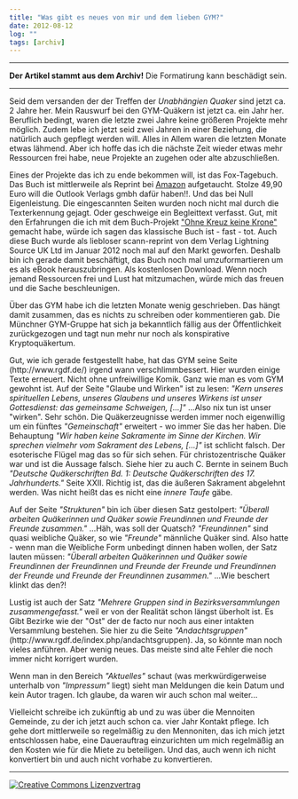 ```yaml
---
title: "Was gibt es neues von mir und dem lieben GYM?"
date: 2012-08-12
log: ""
tags: [archiv]
---
```

<hr><b>Der Artikel stammt aus dem Archiv!</b> Die Formatirung kann beschädigt sein.<hr>
<p>Seid dem versanden der der Treffen der <i>Unabhängien Quaker</i> sind jetzt ca. 2 Jahre her. Mein Rauswurf bei den GYM-Quäkern ist jetzt ca. ein Jahr her. Beruflich bedingt, waren die letzte zwei Jahre keine größeren Projekte mehr möglich. Zudem lebe ich jetzt seid zwei Jahren in einer Beziehung, die natürlich auch gepflegt werden will. Alles in Allem waren die letzten Monate etwas lähmend. Aber ich hoffe das ich die nächste Zeit wieder etwas mehr Ressourcen frei habe, neue Projekte an zugehen oder alte abzuschließen.</p>
<!--break-->
<p>Eines der Projekte das ich zu ende bekommen will, ist das Fox-Tagebuch. Das Buch ist mittlerweile als Reprint bei <a href="http://www.amazon.de/George-Fox-Aufzeichnungen-Briefe-Qu%C3%A4kers/dp/3864033179/ref=cm_cr-mr-title">Amazon</a> aufgetaucht. Stolze 49,90 Euro will die Outlook Verlags gmbh dafür haben!!. Und das bei Null Eigenleistung. Die eingescannten Seiten wurden noch nicht mal durch die Texterkennung gejagt. Oder geschweige ein Begleittext verfasst. Gut, mit den Erfahrungen die ich mit dem Buch-Projekt <a href="http://www.amazon.de/Ohne-Kreuz-keine-Krone-Studienausgabe/dp/3839126088/">"Ohne Kreuz keine Krone"</a> gemacht habe, würde ich sagen das klassische Buch ist - fast - tot. Auch diese Buch wurde als liebloser scann-reprint von dem Verlag  Lightning Source UK Ltd im Januar 2012 noch mal auf den Markt geworfen. Deshalb bin ich gerade damit beschäftigt, das Buch noch mal umzuformartieren um es als eBook herauszubringen. Als kostenlosen Download. Wenn noch jemand Ressourcen frei und Lust hat mitzumachen, würde mich das freuen und die Sache beschleunigen.</p>

<p>Über das GYM habe ich die letzten Monate wenig geschrieben. Das hängt damit zusammen, das es nichts zu schreiben oder kommentieren gab. Die Münchner GYM-Gruppe hat sich ja bekanntlich fällig aus der Öffentlichkeit zurückgezogen und tagt nun mehr nur noch als konspirative Kryptoquäkertum. </p>

<p>Gut, wie ich gerade festgestellt habe, hat das GYM seine Seite (http://www.rgdf.de/) irgend wann verschlimmbessert. Hier wurden einige Texte erneuert. Nicht ohne unfreiwillige Komik. Ganz wie man es vom GYM gewohnt ist. Auf der Seite "Glaube und Wirken" ist zu lesen: <i>"Kern unseres spirituellen Lebens, unseres Glaubens und unseres Wirkens ist unser Gottesdienst:  das gemeinsame Schweigen, [...]"</i> ...Also nix tun ist unser "wirken". Sehr schön. Die Quäkerzeugnisse werden immer noch eigenwillig um ein fünftes <i>"Gemeinschaft"</i> erweitert - wo immer Sie das her haben. Die Behauptung <i>"Wir haben keine Sakramente im Sinne der Kirchen. Wir sprechen vielmehr vom Sakrament des Lebens, [...]"</i> ist schlicht falsch. Der esoterische Flügel mag das so für sich sehen. Für christozentrische Quäker war und ist die Aussage falsch. Siehe hier zu auch C. Bernte in seinem Buch <i>"Deutsche Quäkerschriften Bd. 1: Deutsche Quäkerschriften des 17. Jahrhunderts."</i> Seite XXII. Richtig ist, das die äußeren Sakrament abgelehnt werden. Was nicht heißt das es nicht eine <i>innere Taufe</i> gäbe.</p>

<p>Auf der Seite <i>"Strukturen"</i> bin ich über diesen Satz gestolpert: <i>"Überall arbeiten Quäkerinnen und Quäker sowie Freundinnen und Freunde der Freunde zusammen."</i> ...Häh, was soll der Quatsch? <i>"Freundinnen"</i> sind quasi weibliche Quäker, so wie <i>"Freunde"</i> männliche Quäker sind. Also hatte - wenn man die Weibliche Form unbedingt dinnen haben wollen, der Satz lauten müssen: <i>"Überall arbeiten Quäkerinnen und Quäker sowie Freundinnen der Freundinnen und Freunde der Freunde und Freundinnen der Freunde und Freunde der Freundinnen zusammen."</i> ...Wie beschert klinkt das den?! </p>

<p>Lustig ist auch der Satz <i>"Mehrere Gruppen sind in Bezirksversammlungen zusammengefasst."</i> weil er von  der Realität schon längst überholt ist. Es Gibt Bezirke wie der "Ost" der de facto nur noch aus einer intakten Versammlung bestehen. Sie hier zu die Seite <i>"Andachtsgruppen"</i> (http://www.rgdf.de/index.php/andachtsgruppen). Ja, so könnte man noch vieles anführen. Aber wenig neues. Das meiste sind alte Fehler die noch immer nicht korrigert wurden. </p>

<p>Wenn man in den Bereich <i>"Aktuelles"</i> schaut (was merkwürdigerweise unterhalb von <i>"Impressum"</i> liegt) sieht man Meldungen die kein Datum und kein Autor tragen. Ich glaube, da waren wir auch schon mal weiter...</p>

<p>Vielleicht schreibe ich zukünftig ab und zu was über die Mennoiten Gemeinde, zu der ich jetzt auch schon ca. vier Jahr Kontakt pflege. Ich gehe dort mittlerweile so regelmäßig zu den Mennoniten, das ich mich jetzt entschlossen habe, eine Dauerauftrag einzurichten um mich regelmäßig an den Kosten wie für die Miete zu beteiligen. Und das, auch wenn ich nicht konvertiert bin und auch nicht vorhabe zu konvertieren. </p>

<hr>
<a rel="license" href="http://creativecommons.org/licenses/by-sa/3.0/"><img alt="Creative Commons Lizenzvertrag" style="border-width:0" src="http://i.creativecommons.org/l/by-sa/3.0/88x31.png" /></a>
